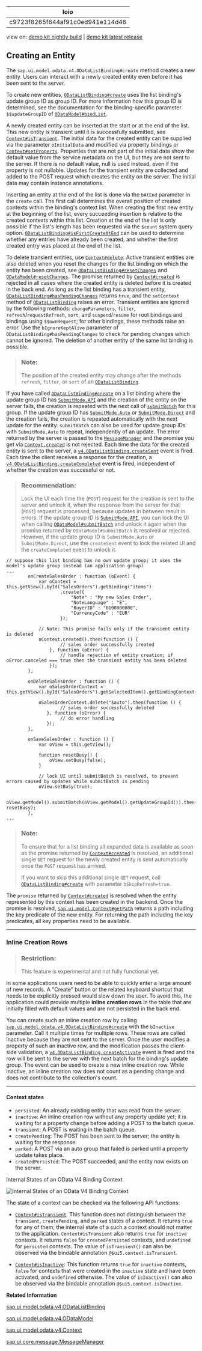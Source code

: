 <!-- loioc9723f8265f644af91c0ed941e114d46 -->

| loio |
| -----|
| c9723f8265f644af91c0ed941e114d46 |

<div id="loio">

view on: [demo kit nightly build](https://openui5nightly.hana.ondemand.com/#/topic/c9723f8265f644af91c0ed941e114d46) | [demo kit latest release](https://openui5.hana.ondemand.com/#/topic/c9723f8265f644af91c0ed941e114d46)</div>

## Creating an Entity

The `sap.ui.model.odata.v4.ODataListBinding#create` method creates a new entity. Users can interact with a newly created entity even before it has been sent to the server.

To create new entities, [`ODataListBinding#create`](https://openui5.hana.ondemand.com/#/api/sap.ui.model.odata.v4.ODataListBinding/methods/create) uses the list binding's update group ID as group ID. For more information how this group ID is determined, see the documentation for the binding-specific parameter `$$updateGroupID` of [`ODataModel#bindList`](https://openui5.hana.ondemand.com/#/api/sap.ui.model.odata.v4.ODataModel/methods/bindList).

A newly created entity can be inserted at the start or at the end of the list. This new entity is transient until it is successfully submitted, see [`Context#isTransient`](https://openui5.hana.ondemand.com/#/api/sap.ui.model.odata.v4.Context/methods/isTransient). The initial data for the created entity can be supplied via the parameter `oInitialData` and modified via property bindings or [`Context#setProperty`](https://openui5.hana.ondemand.com/#/api/sap.ui.model.odata.v4.Context/methods/setProperty). Properties that are not part of the initial data show the default value from the service metadata on the UI, but they are not sent to the server. If there is no default value, null is used instead, even if the property is not nullable. Updates for the transient entity are collected and added to the POST request which creates the entity on the server. The initial data may contain instance annotations.

Inserting an entity at the end of the list is done via the `bAtEnd` parameter in the `create` call. The first call determines the overall position of created contexts within the binding's context list. When creating the first new entity at the beginning of the list, every succeeding insertion is relative to the created contexts within this list. Creation at the end of the list is only possible if the list's length has been requested via the `$count` system query option. [`ODataListBinding#isFirstCreateAtEnd`](https://openui5.hana.ondemand.com/#/api/sap.ui.model.odata.v4.ODataListBinding/methods/isFirstCreateAtEnd) can be used to determine whether any entries have already been created, and whether the first created entry was placed at the end of the list.

To delete transient entities, use [`Context#delete`](https://openui5.hana.ondemand.com/#/api/sap.ui.model.odata.v4.Context/methods/delete). Active transient entities are also deleted when you reset the changes for the list binding on which the entity has been created, see [`ODataListBinding#resetChanges`](https://openui5.hana.ondemand.com/#/api/sap.ui.model.odata.v4.ODataListBinding/methods/resetChanges) and [`ODataModel#resetChanges`](https://openui5.hana.ondemand.com/#/api/sap.ui.model.odata.v4.ODataModel/methods/resetChanges). The promise returned by [`Context#created`](https://openui5.hana.ondemand.com/#/api/sap.ui.model.odata.v4.Context/methods/created) is rejected in all cases where the created entity is deleted before it is created in the back end. As long as the list binding has a transient entity, [`ODataListBinding#hasPendingChanges`](https://openui5.hana.ondemand.com/#/api/sap.ui.model.odata.v4.ODataListBinding/methods/hasPendingChanges) returns `true`, and the `setContext` method of [`ODataListBinding`](https://openui5.hana.ondemand.com/#/api/sap.ui.model.odata.v4.ODataListBinding) raises an error. Transient entities are ignored by the following methods: `changeParameters`, `filter`, `refresh`/`requestRefresh`, `sort`, and `suspend`/`resume` for root bindings and bindings using `$$ownRequest`; for other bindings, these methods raise an error. Use the `bIgnoreKeptAlive` parameter of `ODataListBinding#hasPendingChanges` to check for pending changes which cannot be ignored. The deletion of another entity of the same list binding is possible.

> ### Note:  
> The position of the created entity may change after the methods `refresh`, `filter`, or `sort` of an [`ODataListBinding`](https://openui5.hana.ondemand.com/#/api/sap.ui.model.odata.v4.ODataListBinding).

If you have called [`ODataListBinding#create`](https://openui5.hana.ondemand.com/#/api/sap.ui.model.odata.v4.ODataListBinding/methods/create) on a list binding where the update group ID has [`SubmitMode.API`](https://openui5.hana.ondemand.com/#/api/sap.ui.model.odata.v4.SubmitMode) and the creation of the entity on the server fails, the creation is repeated with the next call of [`submitBatch`](https://openui5.hana.ondemand.com/#/api/sap.ui.model.odata.v4.ODataModel/methods/submitBatch) for this group. If the update group ID has [`SubmitMode.Auto`](https://openui5.hana.ondemand.com/#/api/sap.ui.model.odata.v4.SubmitMode) or [`SubmitMode.Direct`](https://openui5.hana.ondemand.com/#/api/sap.ui.model.odata.v4.SubmitMode) and the creation fails, the creation is repeated automatically with the next update for the entity. `submitBatch` can also be used for update group IDs with `SubmitMode.Auto` to repeat, independently of an update. The error returned by the server is passed to the [`MessageManager`](https://openui5.hana.ondemand.com/#/api/sap.ui.core.message.MessageManager) and the promise you get via [`Context.created`](https://openui5.hana.ondemand.com/#/api/sap.ui.model.odata.v4.Context/methods/created) is not rejected. Each time the data for the created entity is sent to the server, a [`v4.ODataListBinding.createSent`](https://openui5.hana.ondemand.com/#/api/sap.ui.model.odata.v4.ODataListBinding/events/createSent) event is fired. Each time the client receives a response for the creation, a [`v4.ODataListBinding.createCompleted`](https://openui5.hana.ondemand.com/#/api/sap.ui.model.odata.v4.ODataListBinding/events/createCompleted) event is fired, independent of whether the creation was successful or not.

> ### Recommendation:  
> Lock the UI each time the \(`POST`\) request for the creation is sent to the server and unlock it, when the response from the server for that \(`POST`\) request is processed, because updates in between result in errors. If the update group ID is [`SubmitMode.API`](https://openui5.hana.ondemand.com/#/api/sap.ui.model.odata.v4.SubmitMode), you can lock the UI when calling [`ODataModel#submitBatch`](https://openui5.hana.ondemand.com/#/api/sap.ui.model.odata.v4.ODataModel/methods/submitBatch) and unlock it again when the promise returned by `ODataModel#submitBatch` is resolved or rejected. However, if the update group ID is `SubmitMode.Auto` or `SubmitMode.Direct`, use the `createSent` event to lock the related UI and the `createCompleted` event to unlock it.

```
// suppose this list binding has no own update group; it uses the model's update group instead (an application group)
...
        onCreateSalesOrder : function (oEvent) {
            var oContext = this.getView().byId("SalesOrders").getBinding("items")
                    .create({
                        "Note" : "My new Sales Order",
                        "NoteLanguage" : "E",
                        "BuyerID" : "0100000000",
                        "CurrencyCode" : "EUR"
                    });
 
            // Note: This promise fails only if the transient entity is deleted
            oContext.created().then(function () {
                    // sales order successfully created
                }, function (oError) {
                    // handle rejection of entity creation; if oError.canceled === true then the transient entity has been deleted 
                });
        },
 
        onDeleteSalesOrder : function () {
            var oSalesOrderContext = this.getView().byId("SalesOrders").getSelectedItem().getBindingContext();
 
            oSalesOrderContext.delete("$auto").then(function () {
                    // sales order successfully deleted
               }, function (oError) {
                    // do error handling
               });
        },
 
        onSaveSalesOrder : function () {
            var oView = this.getView();
 
            function resetBusy() {
                oView.setBusy(false);
            }
 
            // lock UI until submitBatch is resolved, to prevent errors caused by updates while submitBatch is pending
            oView.setBusy(true);
             
            oView.getModel().submitBatch(oView.getModel().getUpdateGroupId()).then(resetBusy, resetBusy);
        },
...
```

> ### Note:  
> To ensure that for a list binding all expanded data is available as soon as the promise returned by [`Context#created`](https://openui5.hana.ondemand.com/#/api/sap.ui.model.odata.v4.Context/methods/created) is resolved, an additional single `GET` request for the newly created entity is sent automatically once the `POST` request has arrived.
> 
> If you want to skip this additional single `GET` request, call [`ODataListBinding#create`](https://openui5.hana.ondemand.com/#/api/sap.ui.model.odata.v4.ODataListBinding/methods/create) with parameter `bSkipRefresh=true`.

The `promise` returned by [`Context#created`](https://openui5.hana.ondemand.com/#/api/sap.ui.model.odata.v4.Context/methods/created) is resolved when the entity represented by this context has been created in the backend. Once the promise is resolved, [`sap.ui.model.Context#getPath`](https://openui5.hana.ondemand.com/#/api/sap.ui.model.Context/methods/getPath) returns a path including the key predicate of the new entity. For returning the path including the key predicates, all key properties need to be available.

***

<a name="loioc9723f8265f644af91c0ed941e114d46__section_ICR"/>

### Inline Creation Rows

> ### Restriction:  
> This feature is experimental and not fully functional yet.

In some applications users need to be able to quickly enter a large amount of new records. A "Create" button or the related keyboard shortcut that needs to be explicitly pressed would slow down the user. To avoid this, the application could provide multiple **inline creation rows** in the table that are initially filled with default values and are not persisted in the back end.

You can create such an inline creation row by calling [`sap.ui.model.odata.v4.ODataListBinding#create`](https://openui5.hana.ondemand.com/#/api/sap.ui.model.odata.v4.ODataListBinding/methods/create) with the `bInactive` parameter. Call it multiple times for multiple rows. These rows are called inactive because they are not sent to the server. Once the user modifies a property of such an inactive row, and the modification passes the client-side validation, a [`v4.ODataListBinding.createActivate`](https://openui5.hana.ondemand.com/#/api/sap.ui.model.odata.v4.ODataListBinding%23events/createActivate) event is fired and the row will be sent to the server with the next batch for the binding's update group. The event can be used to create a new inline creation row. While inactive, an inline creation row does not count as a pending change and does not contribute to the collection's count.

***

#### Context states

-   `persisted`: An already existing entity that was read from the server.
-   `inactive`: An inline creation row without any property update yet; it is waiting for a property change before adding a POST to the batch queue.
-   `transient`: A POST is waiting in the batch queue.
-   `createPending`: The POST has been sent to the server; the entity is waiting for the response.
-   `parked`: A POST via an auto group that failed is parked until a property update takes place.
-   `createdPersisted`: The POST succeeded, and the entity now exists on the server.

   
  
<a name="loioc9723f8265f644af91c0ed941e114d46__fig_klh_5kw_4cb"/>Internal States of an OData V4 Binding Context

 ![](images/loioa5fb6039aa0247aa8bd3160ab6d8f32a_LowRes.png "Internal States of an OData V4 Binding Context") 

The state of a context can be checked via the following API functions:

-    [`Context#isTransient`](https://openui5.hana.ondemand.com/#/api/sap.ui.model.odata.v4.Context/methods/isTransient). This function does not distinguish between the `transient`, `createPending`, and `parked` states of a context. It returns `true` for any of them; the internal state of a such a context should not matter to the application. `Context#isTransient` also returns `true` for `inactive` contexts. It returns `false` for `createdPersisted` contexts, and `undefined` for `persisted` contexts. The value of `isTransient()` can also be observed via the bindable annotation `@$ui5.context.isTransient`.

-   [`Context#isInactive`](https://openui5.hana.ondemand.com/#/api/sap.ui.model.odata.v4.Context/methods/isInactive): This function returns `true` for `inactive` contexts, `false` for contexts that were created in the `inactive` state and have been activated, and `undefined` otherwise. The value of `isInactive()` can also be observed via the bindable annotation `@$ui5.context.isInactive`.

**Related Information**  


[sap.ui.model.odata.v4.ODataListBinding](https://openui5.hana.ondemand.com/#/api/sap.ui.model.odata.v4.ODataListBinding)

[sap.ui.model.odata.v4.ODataModel](https://openui5.hana.ondemand.com/#/api/sap.ui.model.odata.v4.ODataModel)

[sap.ui.model.odata.v4.Context](https://openui5.hana.ondemand.com/#/api/sap.ui.model.odata.v4.Context)

[sap.ui.core.message.MessageManager](https://openui5.hana.ondemand.com/#/api/sap.ui.core.message.MessageManager)

